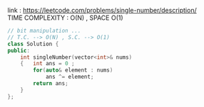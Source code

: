 link : https://leetcode.com/problems/single-number/description/    
TIME COMPLEXITY : O(N) , SPACE O(1)

```cpp
// bit manipulation ...
// T.C. --> O(N) , S.C. --> O(1)
class Solution {
public:
    int singleNumber(vector<int>& nums) 
    {   int ans = 0 ;
        for(auto& element : nums)
            ans ^= element; 
        return ans;  
    }
};

```
